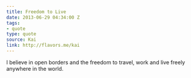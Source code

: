 ```yaml
---
title: Freedom to Live
date: 2013-06-29 04:34:00 Z
tags:
- quote
type: quote
source: Kai
link: http://flavors.me/kai
---
```


I believe in open borders and the freedom to travel, work and live freely anywhere in the world.
